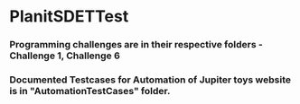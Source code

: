 # PlanitSDETTest

### Programming challenges are in their respective folders - Challenge 1, Challenge 6
### Documented Testcases for Automation of Jupiter toys website is in "AutomationTestCases" folder.
